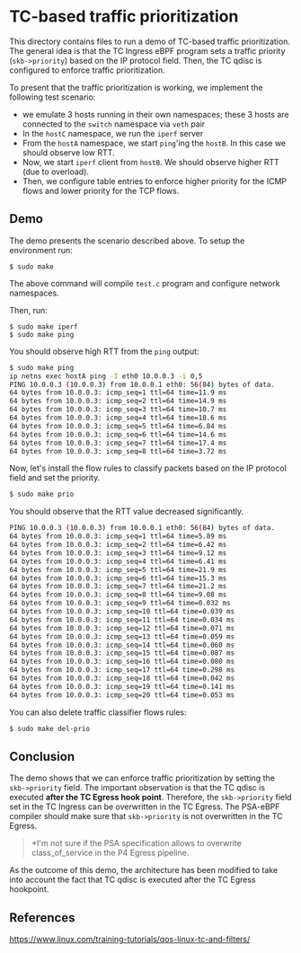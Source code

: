 # TC-based traffic prioritization

This directory contains files to run a demo of TC-based traffic prioritization. The general idea is that the TC Ingress
eBPF program sets a traffic priority (`skb->priority`) based on the IP protocol field. Then, the TC qdisc is configured to
enforce traffic prioritization. 

To present that the traffic prioritization is working, we implement the following test scenario:

- we emulate 3 hosts running in their own namespaces; these 3 hosts are connected to the `switch` namespace via `veth` pair
- In the `hostC` namespace, we run the `iperf` server
- From the `hostA` namespace, we start `ping`'ing the `hostB`. In this case we should observe low RTT.
- Now, we start `iperf` client from `hostB`. We should observe higher RTT (due to overload).
- Then, we configure table entries to enforce higher priority for the ICMP flows and lower priority for the TCP flows.

## Demo

The demo presents the scenario described above. To setup the environment run:

```
$ sudo make
```

The above command will compile `test.c` program and configure network namespaces.

Then, run:

```
$ sudo make iperf
$ sudo make ping
```

You should observe high RTT from the `ping` output:

```bash
$ sudo make ping
ip netns exec hostA ping -I eth0 10.0.0.3 -i 0,5
PING 10.0.0.3 (10.0.0.3) from 10.0.0.1 eth0: 56(84) bytes of data.
64 bytes from 10.0.0.3: icmp_seq=1 ttl=64 time=11.9 ms
64 bytes from 10.0.0.3: icmp_seq=2 ttl=64 time=14.9 ms
64 bytes from 10.0.0.3: icmp_seq=3 ttl=64 time=10.7 ms
64 bytes from 10.0.0.3: icmp_seq=4 ttl=64 time=18.6 ms
64 bytes from 10.0.0.3: icmp_seq=5 ttl=64 time=6.84 ms
64 bytes from 10.0.0.3: icmp_seq=6 ttl=64 time=14.6 ms
64 bytes from 10.0.0.3: icmp_seq=7 ttl=64 time=17.4 ms
64 bytes from 10.0.0.3: icmp_seq=8 ttl=64 time=3.72 ms
```

Now, let's install the flow rules to classify packets based on the IP protocol field and set the priority.

```bash
$ sudo make prio
```

You should observe that the RTT value decreased significantly.

```bash
PING 10.0.0.3 (10.0.0.3) from 10.0.0.1 eth0: 56(84) bytes of data.
64 bytes from 10.0.0.3: icmp_seq=1 ttl=64 time=5.89 ms
64 bytes from 10.0.0.3: icmp_seq=2 ttl=64 time=6.42 ms
64 bytes from 10.0.0.3: icmp_seq=3 ttl=64 time=9.12 ms
64 bytes from 10.0.0.3: icmp_seq=4 ttl=64 time=6.41 ms
64 bytes from 10.0.0.3: icmp_seq=5 ttl=64 time=21.9 ms
64 bytes from 10.0.0.3: icmp_seq=6 ttl=64 time=15.3 ms
64 bytes from 10.0.0.3: icmp_seq=7 ttl=64 time=21.2 ms
64 bytes from 10.0.0.3: icmp_seq=8 ttl=64 time=9.08 ms
64 bytes from 10.0.0.3: icmp_seq=9 ttl=64 time=0.032 ms
64 bytes from 10.0.0.3: icmp_seq=10 ttl=64 time=0.039 ms
64 bytes from 10.0.0.3: icmp_seq=11 ttl=64 time=0.034 ms
64 bytes from 10.0.0.3: icmp_seq=12 ttl=64 time=0.071 ms
64 bytes from 10.0.0.3: icmp_seq=13 ttl=64 time=0.059 ms
64 bytes from 10.0.0.3: icmp_seq=14 ttl=64 time=0.060 ms
64 bytes from 10.0.0.3: icmp_seq=15 ttl=64 time=0.087 ms
64 bytes from 10.0.0.3: icmp_seq=16 ttl=64 time=0.080 ms
64 bytes from 10.0.0.3: icmp_seq=17 ttl=64 time=0.298 ms
64 bytes from 10.0.0.3: icmp_seq=18 ttl=64 time=0.042 ms
64 bytes from 10.0.0.3: icmp_seq=19 ttl=64 time=0.141 ms
64 bytes from 10.0.0.3: icmp_seq=20 ttl=64 time=0.053 ms
```

You can also delete traffic classifier flows rules:

```bash
$ sudo make del-prio
```

## Conclusion

The demo shows that we can enforce traffic prioritization by setting the `skb->priority` field. 
The important observation is that the TC qdisc is executed **after the TC Egress hook point**. Therefore, the 
`skb->priority` field set in the TC Ingress can be overwritten in the TC Egress. The PSA-eBPF compiler should make sure
that `skb->priority` is not overwritten in the TC Egress.

> *I'm not sure if the PSA specification allows to overwrite class_of_service in the P4 Egress pipeline. 

As the outcome of this demo, the architecture has been modified to take into account the fact that TC qdisc is executed
after the TC Egress hookpoint.

## References 

https://www.linux.com/training-tutorials/qos-linux-tc-and-filters/ 
